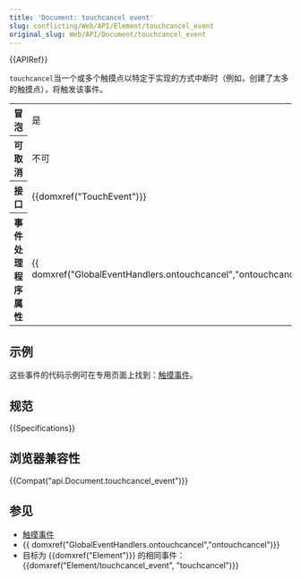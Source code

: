 ```yaml
---
title: 'Document: touchcancel event'
slug: conflicting/Web/API/Element/touchcancel_event
original_slug: Web/API/Document/touchcancel_event
---
```

{{APIRef}}

`touchcancel`当一个或多个触摸点以特定于实现的方式中断时（例如，创建了太多的触摸点），将触发该事件。

<table class="properties">
  <tbody>
    <tr>
      <th scope="row">冒泡</th>
      <td>是</td>
    </tr>
    <tr>
      <th scope="row">可取消</th>
      <td>不可</td>
    </tr>
    <tr>
      <th scope="row">接口</th>
      <td>{{domxref("TouchEvent")}}</td>
    </tr>
    <tr>
      <th scope="row">事件处理程序属性</th>
      <td>
        <article>
          <p>
            {{ domxref("GlobalEventHandlers.ontouchcancel","ontouchcancel")}}
          </p>
        </article>
      </td>
    </tr>
  </tbody>
</table>

## 示例

这些事件的代码示例可在专用页面上找到：[触摸事件](/zh-CN/docs/DOM/Touch_events)。

## 规范

{{Specifications}}

## 浏览器兼容性

{{Compat("api.Document.touchcancel_event")}}

## 参见

- [触摸事件](/zh-CN/docs/Web/API/Touch_events)
- {{ domxref("GlobalEventHandlers.ontouchcancel","ontouchcancel")}}
- 目标为 {{domxref("Element")}} 的相同事件：{{domxref("Element/touchcancel_event", "touchcancel")}}
